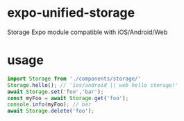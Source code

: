 # expo-unified-storage
Storage Expo module compatible with iOS/Android/Web

# usage
```javascript
import Storage from './components/storage/'
Storage.hello(); // 'ios/android || web hello storage!'
await Storage.set('foo','bar');
const myFoo = await Storage.get('foo');
console.info(myFoo); // bar
await Storage.delete('foo');
```
